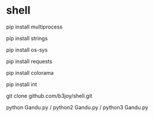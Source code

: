 # shell

pip install multiprocess

pip install strings

pip install os-sys

pip install requests

pip install colorama

pip install int

git clone github.com/b3joy/shell.git

python Gandu.py / python2 Gandu.py / python3 Gandu.py
